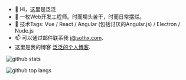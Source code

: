 - 👋 Hi，这里是泛泛
- 👀 一枚Web开发工程师。时而埋头苦干，时而日常摆烂。
- 🌱 技术Tags: Vue / React / Angular (包括讨厌的Angular.js) / Electron / Node.js
- 📫 可以通过邮件联系我 i@sothx.com.  
- 这里是我的博客 [泛泛的个人博客](https://sothx.com/).

![github stats](https://github-readme-stats.vercel.app/api?username=sothx&count_private=true)

![github top langs](https://github-readme-stats.vercel.app/api/top-langs/?username=sothx&count_private=true)
